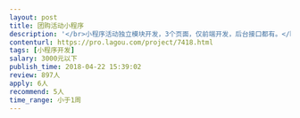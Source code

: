 ```yaml
---                
layout: post       
title: 团购活动小程序           
description: '</br>小程序活动独立模块开发，3个页面，仅前端开发，后台接口都有。</br>会把微信小程序做漂亮，样式风格专业，有现成类似模板源码定制都可以。</br>要求：深圳或广东的个人或小团队，时间充裕，出活快，质量高，有实际小程序项目经验，能展示水平的案例。</br>'     
contenturl: https://pro.lagou.com/project/7418.html      
tags: [小程序开发]            
salary: 3000元以下          
publish_time: 2018-04-22 15:39:02         
review: 897人                   
apply: 6人                   
recommend: 5人                   
time_range: 小于1周              
---                 
```


